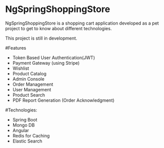 # NgSpringShoppingStore
NgSpringShoppingStore is a shopping cart application developed as a pet project to get to know about different technologies.

This project is still in development.

#Features
- Token Based User Authentication(JWT)
- Payment Gateway (using Stripe)
- Wishlist
- Product Catalog
- Admin Console
- Order Management
- User Management
- Product Search
- PDF Report Generation (Order Acknowledgment)


#Technologies:
- Spring Boot
- Mongo DB
- Angular
- Redis for Caching
- Elastic Search

